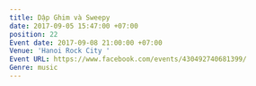 ```yaml
---
title: Dập Ghim và Sweepy
date: 2017-09-05 15:47:00 +07:00
position: 22
Event date: 2017-09-08 21:00:00 +07:00
Venue: 'Hanoi Rock City '
Event URL: https://www.facebook.com/events/430492740681399/
Genre: music
---
```


